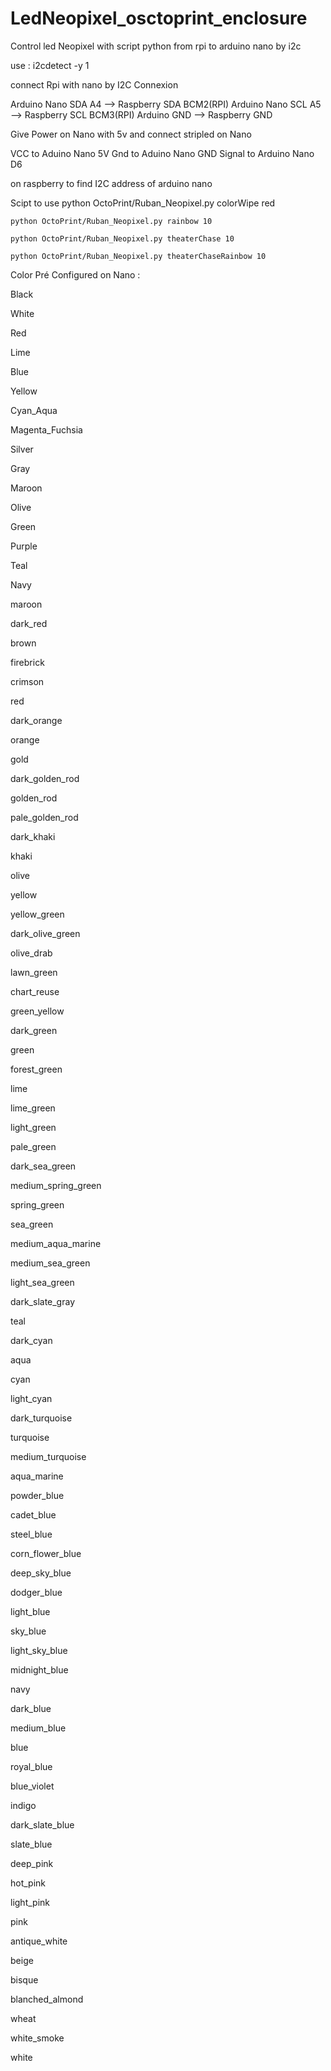 # LedNeopixel_osctoprint_enclosure
Control led Neopixel with script python from rpi to arduino nano by i2c

use : i2cdetect -y 1



connect Rpi with nano by I2C Connexion

Arduino Nano SDA A4 --> Raspberry SDA BCM2(RPI) 
Arduino Nano SCL A5 --> Raspberry SCL BCM3(RPI)
Arduino GND 		--> Raspberry GND

Give Power on Nano with 5v and connect stripled on Nano 

VCC to Aduino Nano 5V
Gnd to Aduino Nano GND
Signal to Arduino Nano D6


on raspberry to find I2C address of arduino nano


Scipt to use 
	python OctoPrint/Ruban_Neopixel.py colorWipe red

	python OctoPrint/Ruban_Neopixel.py rainbow 10

	python OctoPrint/Ruban_Neopixel.py theaterChase 10

	python OctoPrint/Ruban_Neopixel.py theaterChaseRainbow 10
	
	
Color Pré Configured on Nano :

Black

White

Red

Lime

Blue

Yellow

Cyan_Aqua

Magenta_Fuchsia

Silver

Gray

Maroon

Olive

Green

Purple

Teal

Navy

maroon

dark_red

brown

firebrick

crimson

red

dark_orange

orange

gold

dark_golden_rod

golden_rod

pale_golden_rod

dark_khaki

khaki

olive

yellow

yellow_green

dark_olive_green

olive_drab

lawn_green

chart_reuse

green_yellow

dark_green

green

forest_green

lime

lime_green

light_green

pale_green

dark_sea_green

medium_spring_green

spring_green

sea_green

medium_aqua_marine

medium_sea_green

light_sea_green

dark_slate_gray

teal

dark_cyan

aqua

cyan

light_cyan

dark_turquoise

turquoise

medium_turquoise

aqua_marine

powder_blue

cadet_blue

steel_blue

corn_flower_blue

deep_sky_blue

dodger_blue

light_blue

sky_blue

light_sky_blue

midnight_blue

navy

dark_blue

medium_blue

blue

royal_blue

blue_violet

indigo

dark_slate_blue

slate_blue

deep_pink

hot_pink

light_pink

pink

antique_white

beige

bisque

blanched_almond

wheat

white_smoke

white